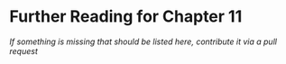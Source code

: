 # Further Reading for Chapter 11
*If something is missing that should be listed here, contribute it via a pull request*

